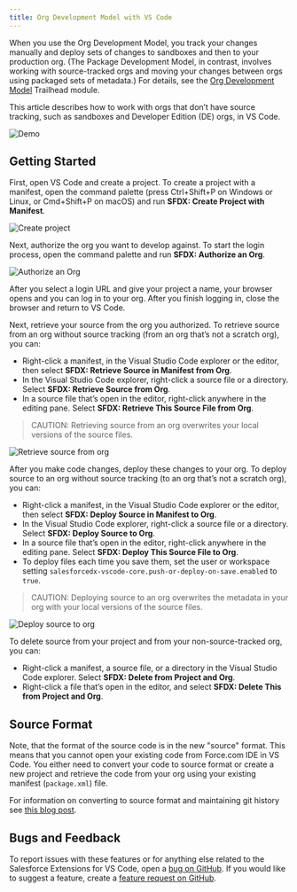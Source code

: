```yaml
---
title: Org Development Model with VS Code
---
```


When you use the Org Development Model, you track your changes manually and deploy sets of changes to sandboxes and then to your production org. (The Package Development Model, in contrast, involves working with source-tracked orgs and moving your changes between orgs using packaged sets of metadata.) For details, see the [Org Development Model](https://trailhead.salesforce.com/content/learn/modules/org-development-model) Trailhead module.

This article describes how to work with orgs that don’t have source tracking, such as sandboxes and Developer Edition (DE) orgs, in VS Code.

![Demo](/images/changeset-demo.gif)

## Getting Started

First, open VS Code and create a project. To create a project with a manifest, open the command palette (press Ctrl+Shift+P on Windows or Linux, or Cmd+Shift+P on macOS) and run **SFDX: Create Project with Manifest**.

![Create project](/images/create-project-with-manifest.png)

Next, authorize the org you want to develop against. To start the login process, open the command palette and run **SFDX: Authorize an Org**.

![Authorize an Org](/images/authorize-org-command.png)

After you select a login URL and give your project a name, your browser opens and you can log in to your org. After you finish logging in, close the browser and return to VS Code.

Next, retrieve your source from the org you authorized. To retrieve source from an org without source tracking (from an org that’s not a scratch org), you can:
- Right-click a manifest, in the Visual Studio Code explorer or the editor, then select **SFDX: Retrieve Source in Manifest from Org**.
- In the Visual Studio Code explorer, right-click a source file or a directory. Select **SFDX: Retrieve Source from Org**.
- In a source file that’s open in the editor, right-click anywhere in the editing pane. Select **SFDX: Retrieve This Source File from Org**.

> CAUTION: Retrieving source from an org overwrites your local versions of the source files.

![Retrieve source from org](/images/retrieve-source-from-org.png)

After you make code changes, deploy these changes to your org. To deploy source to an org without source tracking (to an org that’s not a scratch org), you can:
- Right-click a manifest, in the Visual Studio Code explorer or the editor, then select **SFDX: Deploy Source in Manifest to Org**.
- In the Visual Studio Code explorer, right-click a source file or a directory. Select **SFDX: Deploy Source to Org**.
- In a source file that’s open in the editor, right-click anywhere in the editing pane. Select **SFDX: Deploy This Source File to Org**.
- To deploy files each time you save them, set the user or workspace setting `salesforcedx-vscode-core.push-or-deploy-on-save.enabled` to `true`.

> CAUTION: Deploying source to an org overwrites the metadata in your org with your local versions of the source files.

![Deploy source to org](/images/deploy-source-to-org.png)

To delete source from your project and from your non-source-tracked org, you can:
- Right-click a manifest, a source file, or a directory in the Visual Studio Code explorer. Select **SFDX: Delete from Project and Org**.
- Right-click a file that’s open in the editor, and select **SFDX: Delete This from Project and Org**.

## Source Format

Note, that the format of the source code is in the new "source" format. This means that you cannot open your existing code from Force.com IDE in VS Code. You either need to convert your code to source format or create a new project and retrieve the code from your org using your existing manifest (`package.xml`) file.

For information on converting to source format and maintaining git history see [this blog post](https://ntotten.com/2018/05/11/convert-metadata-to-source-format-while-maintain-git-history/).

## Bugs and Feedback

To report issues with these features or for anything else related to the Salesforce Extensions for VS Code, open a [bug on GitHub](https://github.com/forcedotcom/salesforcedx-vscode/issues/new?template=Bug_report.md). If you would like to suggest a feature, create a [feature request on GitHub](https://github.com/forcedotcom/salesforcedx-vscode/issues/new?template=Feature_request.md).
